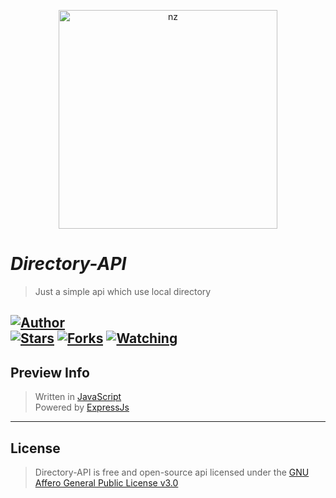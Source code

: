 <p align="center">
<img src="https://telegra.ph/file/49331420456db42914251.jpg" alt="nz" width="350"/>
</p>

# ***Directory-API***
> Just a simple api which use local directory

<a href="https://github.com/AliAryanTech/"><img title="Author" src="https://img.shields.io/badge/Author-AliAryanTech-blue.svg?color=54aeff&style=for-the-badge&logo=github" /></a>  
<a href="https://github.com/AliAryanTech/Directory-API"><img title="Stars" src="https://img.shields.io/github/stars/AliAryanTech/Directory-API?color=54aeff&style=flat-square" /></a>
<a href="https://github.com/AliAryanTech/Directory-API/network/members"><img title="Forks" src="https://img.shields.io/github/forks/AliAryanTech/Directory-API?color=54aeff&style=flat-square" /></a>
<a href="https://github.com/AliAryanTech/Directory-API/watchers"><img title="Watching" src="https://img.shields.io/github/watchers/AliAryanTech/Directory-API?label=watchers&color=54aeff&style=flat-square" /></a> <br>
---
## Preview Info
> Written in [JavaScript](https://www.javascript.com/) </br>
> Powered by [ExpressJs](https://expressjs.com/) </br>
---
## License
> Directory-API is free and open-source api licensed under the [GNU Affero General Public License v3.0](https://github.com/AliAryanTech/Directory-API/blob/main/LICENSE)
